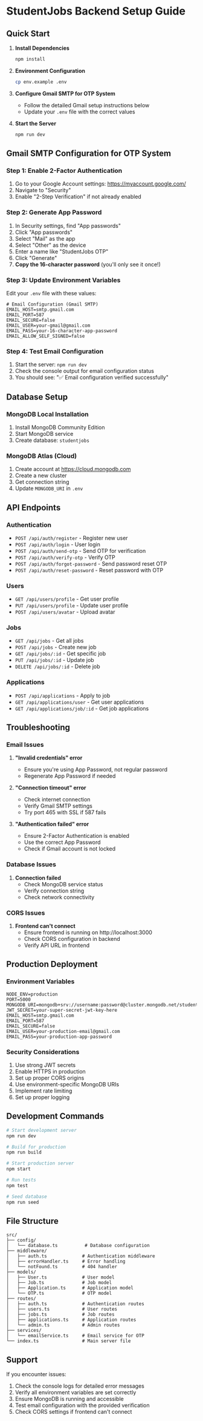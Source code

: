 # StudentJobs Backend Setup Guide

## Quick Start

1. **Install Dependencies**
   ```bash
   npm install
   ```

2. **Environment Configuration**
   ```bash
   cp env.example .env
   ```

3. **Configure Gmail SMTP for OTP System**
   - Follow the detailed Gmail setup instructions below
   - Update your `.env` file with the correct values

4. **Start the Server**
   ```bash
   npm run dev
   ```

## Gmail SMTP Configuration for OTP System

### Step 1: Enable 2-Factor Authentication
1. Go to your Google Account settings: https://myaccount.google.com/
2. Navigate to "Security"
3. Enable "2-Step Verification" if not already enabled

### Step 2: Generate App Password
1. In Security settings, find "App passwords"
2. Click "App passwords"
3. Select "Mail" as the app
4. Select "Other" as the device
5. Enter a name like "StudentJobs OTP"
6. Click "Generate"
7. **Copy the 16-character password** (you'll only see it once!)

### Step 3: Update Environment Variables
Edit your `.env` file with these values:

```env
# Email Configuration (Gmail SMTP)
EMAIL_HOST=smtp.gmail.com
EMAIL_PORT=587
EMAIL_SECURE=false
EMAIL_USER=your-gmail@gmail.com
EMAIL_PASS=your-16-character-app-password
EMAIL_ALLOW_SELF_SIGNED=false
```

### Step 4: Test Email Configuration
1. Start the server: `npm run dev`
2. Check the console output for email configuration status
3. You should see: "✅ Email configuration verified successfully"

## Database Setup

### MongoDB Local Installation
1. Install MongoDB Community Edition
2. Start MongoDB service
3. Create database: `studentjobs`

### MongoDB Atlas (Cloud)
1. Create account at https://cloud.mongodb.com
2. Create a new cluster
3. Get connection string
4. Update `MONGODB_URI` in `.env`

## API Endpoints

### Authentication
- `POST /api/auth/register` - Register new user
- `POST /api/auth/login` - User login
- `POST /api/auth/send-otp` - Send OTP for verification
- `POST /api/auth/verify-otp` - Verify OTP
- `POST /api/auth/forgot-password` - Send password reset OTP
- `POST /api/auth/reset-password` - Reset password with OTP

### Users
- `GET /api/users/profile` - Get user profile
- `PUT /api/users/profile` - Update user profile
- `POST /api/users/avatar` - Upload avatar

### Jobs
- `GET /api/jobs` - Get all jobs
- `POST /api/jobs` - Create new job
- `GET /api/jobs/:id` - Get specific job
- `PUT /api/jobs/:id` - Update job
- `DELETE /api/jobs/:id` - Delete job

### Applications
- `POST /api/applications` - Apply to job
- `GET /api/applications/user` - Get user applications
- `GET /api/applications/job/:id` - Get job applications

## Troubleshooting

### Email Issues
1. **"Invalid credentials" error**
   - Ensure you're using App Password, not regular password
   - Regenerate App Password if needed

2. **"Connection timeout" error**
   - Check internet connection
   - Verify Gmail SMTP settings
   - Try port 465 with SSL if 587 fails

3. **"Authentication failed" error**
   - Ensure 2-Factor Authentication is enabled
   - Use the correct App Password
   - Check if Gmail account is not locked

### Database Issues
1. **Connection failed**
   - Check MongoDB service status
   - Verify connection string
   - Check network connectivity

### CORS Issues
1. **Frontend can't connect**
   - Ensure frontend is running on http://localhost:3000
   - Check CORS configuration in backend
   - Verify API URL in frontend

## Production Deployment

### Environment Variables
```env
NODE_ENV=production
PORT=5000
MONGODB_URI=mongodb+srv://username:password@cluster.mongodb.net/studentjobs
JWT_SECRET=your-super-secret-jwt-key-here
EMAIL_HOST=smtp.gmail.com
EMAIL_PORT=587
EMAIL_SECURE=false
EMAIL_USER=your-production-email@gmail.com
EMAIL_PASS=your-production-app-password
```

### Security Considerations
1. Use strong JWT secrets
2. Enable HTTPS in production
3. Set up proper CORS origins
4. Use environment-specific MongoDB URIs
5. Implement rate limiting
6. Set up proper logging

## Development Commands

```bash
# Start development server
npm run dev

# Build for production
npm run build

# Start production server
npm start

# Run tests
npm test

# Seed database
npm run seed
```

## File Structure

```
src/
├── config/
│   └── database.ts          # Database configuration
├── middleware/
│   ├── auth.ts             # Authentication middleware
│   ├── errorHandler.ts     # Error handling
│   └── notFound.ts         # 404 handler
├── models/
│   ├── User.ts             # User model
│   ├── Job.ts              # Job model
│   ├── Application.ts      # Application model
│   └── OTP.ts              # OTP model
├── routes/
│   ├── auth.ts             # Authentication routes
│   ├── users.ts            # User routes
│   ├── jobs.ts             # Job routes
│   ├── applications.ts     # Application routes
│   └── admin.ts            # Admin routes
├── services/
│   └── emailService.ts     # Email service for OTP
└── index.ts                # Main server file
```

## Support

If you encounter issues:
1. Check the console logs for detailed error messages
2. Verify all environment variables are set correctly
3. Ensure MongoDB is running and accessible
4. Test email configuration with the provided verification
5. Check CORS settings if frontend can't connect

